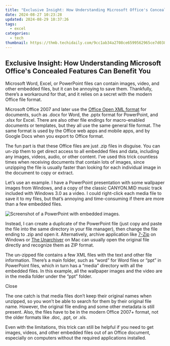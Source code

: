 ```yaml
---
title: "Exclusive Insight: How Understanding Microsoft Office's Concealed Features Can Benefit You"
date: 2024-08-27 10:23:28
updated: 2024-08-29 10:37:26
tags:
  - excel
categories:
  - tech
thumbnail: https://thmb.techidaily.com/9cc1ab34a2708ce6599562965ce7d038d6461c86c7f5043e45b0cca41d824dbd.jpg
---
```


## Exclusive Insight: How Understanding Microsoft Office's Concealed Features Can Benefit You

Microsoft Word, Excel, or PowerPoint files can contain images, video, and other embedded files, but it can be annoying to save them. Thankfully, there’s a workaround for that, and it relies on a secret with the modern Office file format.

 Microsoft Office 2007 and later use the [Office Open XML format](https://en.wikipedia.org/wiki/Office%5FOpen%5FXML) for documents, such as .docx for Word, the .pptx format for PowerPoint, and .xlsx for Excel. There are also other file endings for macro-enabled documents or templates, but they all use the same general file format. The same format is used by the Office web apps and mobile apps, and by Google Docs when you export to Office format.

 The fun part is that these Office files are just .zip files in disguise. You can un-zip them to get direct access to all embedded files and data, including any images, videos, audio, or other content. I’ve used this trick countless times when receiving documents that contain lots of images, since unzipping the file is usually faster than looking for each individual image in the document to copy or extract.

 Let’s use an example. I have a PowerPoint presentation with some wallpaper images from Windows, and a copy of the classic CANYON.MID music track included with Windows 3.0 as a video. I could right-click each media file to save it to my files, but that’s annoying and time-consuming if there are more than a few embedded files.

![Screenshot of a PowerPoint with embedded images.](https://static1.howtogeekimages.com/wordpress/wp-content/uploads/2024/07/clipboard-jul-12-2024-at-3-05-pm.png) 

 Instead, I can create a duplicate of the PowerPoint file (just copy and paste the file into the same directory in your file manager), then change the file ending to .zip and open it. Alternatively, archive application like [7-Zip](https://www.7-zip.org/) on Windows or [The Unarchiver](https://theunarchiver.com/) on Mac can usually open the original file directly and recognize them as ZIP format.

 The un-zipped file contains a few XML files with the text and other file information. There’s a main folder, such as “word” for Word files or “ppt” in PowerPoint files, which in turn has a “media” directory with all the embedded files. In this example, all the wallpaper images and the video are in the media folder under the “ppt” folder.

Close 

 The one catch is that media files don’t keep their original names when unzipped, so you won’t be able to search for them by their original file name. However, the original file ending and some other metadata is still present. Also, the files have to be in the modern Office 2007+ format, not the older formats like .doc, .ppt, or .xls.

 Even with the limitations, this trick can still be helpful if you need to get images, videos, and other embedded files out of an Office document, especially on computers without the required applications installed.

<ins class="adsbygoogle"
     style="display:block"
     data-ad-format="autorelaxed"
     data-ad-client="ca-pub-7571918770474297"
     data-ad-slot="1223367746"></ins>



<ins class="adsbygoogle"
     style="display:block"
     data-ad-client="ca-pub-7571918770474297"
     data-ad-slot="8358498916"
     data-ad-format="auto"
     data-full-width-responsive="true"></ins>
